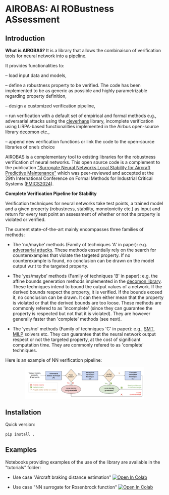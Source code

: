 # AIROBAS: AI ROBustness ASsessment

## Introduction

**What is AIROBAS?** It is a library that allows the combinaison of verification tools for neural network into a pipeline.

It provides functionalities to:

– load input data and models,

– define a robustness property to be verified. The code has been implemented
to be as generic as possible and highly parametrizable regarding property
definition,

– design a customized verification pipeline,

– run verification with a default set of empirical and formal methods e.g., adversarial attacks using the [cleverhans](https://github.com/cleverhans-lab/cleverhans) library, incomplete verification using LiRPA-based
functionalities implemented in the Airbus open-source library [decomon](https://github.com/airbus/decomon) etc.,

– append new verification functions or link the code to the open-source libraries of one’s choice

AIROBAS is a complementary tool to existing libraries for the robustness verification of neural networks.
This open source code is a complement to the publication ["Surrogate Neural Networks Local Stability for
Aircraft Predictive Maintenance"](https://arxiv.org/abs/2401.06821) which was peer-reviewed and accepted at the 29th International Conference on Formal Methods for Industrial Critical Systems ([FMICS2024](https://fmics.inria.fr/2024/)).

**Complete Verification Pipeline for Stability**

Verification techniques for neural networks take test points, a trained model and a given property (robustness, stability, monotonicity etc.) as input and return for every test point an assessment of whether or not the property is violated or verified.

The current state-of-the-art mainly encompasses three families of methods:

- The ’no/maybe’ methods (Family of techniques 'A' in paper): e.g. [adversarial attacks](https://github.com/cleverhans-lab/cleverhans). These methods essentially rely on the search for counterexamples that violate the targeted property. If no counterexample is found, no conclusion can be drawn on the model output w.r.t to the targeted property.

- The ’yes/maybe’ methods (Family of techniques 'B' in paper): e.g. the affine bounds generation methods implemented in the [decomon library](https://github.com/airbus/decomon). These techniques intend to bound the output values of a network. If the derived bounds respect the property, it is verified. If the bounds exceed it, no conclusion can be drawn. It can then either mean that the property is violated or that the derived bounds are too loose. These methods are commonly refered to as 'incomplete' (since they can guarantee the property is respected but not that it is violated). They are however generally faster than 'complete' methods (see next).

- The ’yes/no’ methods (Family of techniques 'C' in paper): e.g., [SMT](https://github.com/NeuralNetworkVerification/Marabou), [MILP](https://gurobi-machinelearning.readthedocs.io/en/stable/index.html) solvers etc. They can guarantee that the neural network output respect or not the targeted property, at the cost of significant computation time. They are commonly refered to as 'complete' techniques.

Here is an example of NN verification pipeline:

<div align="center">
    <img src="https://github.com/airbus/Airobas/blob/main/docs/pipeline.png" width="75%" alt="pipeline" align="center" />
</div>


## Installation

Quick version:
```shell
pip install .
```

## Examples

Notebooks providing examples of the use of the library are available in the "tutorials" folder:

- Use case "Aircraft braking distance estimation" [![Open In Colab](https://colab.research.google.com/assets/colab-badge.svg)](https://colab.research.google.com/github/airbus/Airobas/blob/main/tutorials/braking_distance_estimation_verification.ipynb)

- Use case "NN surrogate for Rosenbrock function" [![Open In Colab](https://colab.research.google.com/assets/colab-badge.svg)](https://colab.research.google.com/github/airbus/Airobas/blob/main/tutorials/rosenbrock_verification.ipynb)
